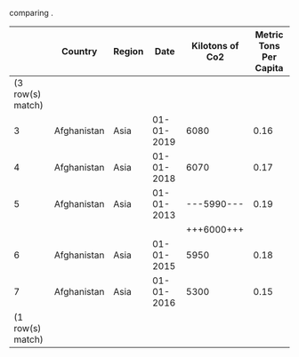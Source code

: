 comparing .

|   | Country     | Region | Date       | Kilotons of Co2 | Metric Tons Per Capita |
| - | ----------- | ------ | ---------- | --------------- | ---------------------- |
| (3 row(s) match) |
| 3 | Afghanistan | Asia   | 01-01-2019 | 6080            | 0.16                   |
| 4 | Afghanistan | Asia   | 01-01-2018 | 6070            | 0.17                   |
| 5 | Afghanistan | Asia   | 01-01-2013 | ---5990---      | 0.19                   |
|   |             |        |            | +++6000+++      |                        |
| 6 | Afghanistan | Asia   | 01-01-2015 | 5950            | 0.18                   |
| 7 | Afghanistan | Asia   | 01-01-2016 | 5300            | 0.15                   |
| (1 row(s) match) |
